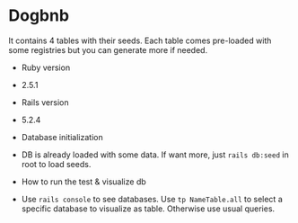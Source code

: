 # Dogbnb
It contains 4 tables with their seeds. Each table comes pre-loaded with some registries but you can generate more if needed.

* Ruby version
- 2.5.1

* Rails version
- 5.2.4

* Database initialization
- DB is already loaded with some data. If want more, just `rails db:seed` in root to load seeds.

* How to run the test & visualize db
- Use `rails console` to see databases. Use `tp NameTable.all` to select a specific database to visualize as table. Otherwise use usual queries. 


